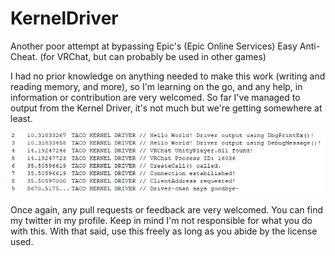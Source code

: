 # KernelDriver
Another poor attempt at bypassing Epic's (Epic Online Services) Easy Anti-Cheat. (for VRChat, but can probably be used in other games)

I had no prior knowledge on anything needed to make this work (writing and reading memory, and more), so I'm learning on the go, and any help, in information or contribution are very welcomed.
So far I've managed to output from the Kernel Driver, it's not much but we're getting somewhere at least.

![Banner](./newdriveroutput.png)

Once again, any pull requests or feedback are very welcomed. You can find my twitter in my profile.
Keep in mind I'm not responsible for what you do with this. With that said, use this freely as long as you abide by the license used.

